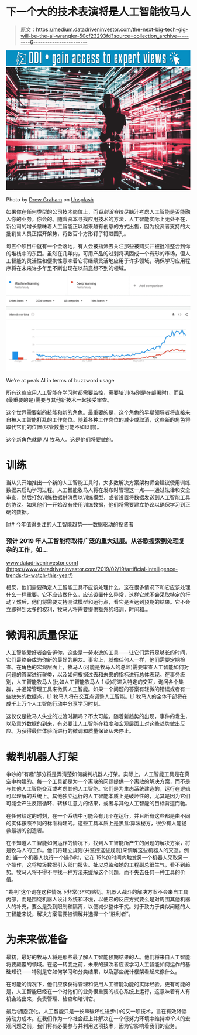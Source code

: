 # 下一个大的技术表演将是人工智能牧马人

> 原文：<https://medium.datadriveninvestor.com/the-next-big-tech-gig-will-be-the-ai-wrangler-50cf23293fd?source=collection_archive---------6----------------------->

[![](img/6d4a6f27766349bdbb7999e9fa33fb75.png)](http://www.track.datadriveninvestor.com/1B9E)![](img/6e4518f65e2d0126555c10b3a79ecfe4.png)

Photo by [Drew Graham](https://unsplash.com/photos/s4dfrh7hdDU?utm_source=unsplash&utm_medium=referral&utm_content=creditCopyText) on [Unsplash](https://unsplash.com/search/photos/artificial-intelligence?utm_source=unsplash&utm_medium=referral&utm_content=creditCopyText)

如果你在任何类型的公司技术岗位上，而*目前没有*绞尽脑汁考虑人工智能是否能融入你的业务，你会的。随着资本寻找应用技术的方法，人工智能实际上无处不在，新公司的增长意味着人工智能正以越来越有创意的方式出售，因为投资者支持的大批销售人员正摆开架势，将数百个方形钉子钉进圆孔。

每五个项目中就有一个会落地，有人会被指派去关注那些被购买并被批准整合到你的堆栈中的东西。虽然在几年内，可用产品的过剩将巩固成一个有形的市场，但人工智能的灵活性和便携性意味着它将继续灵活地应用于许多领域，确保学习应用程序将在未来许多年里不断出现在以前意想不到的领域。

![](img/5dee61a90b8d629f20d28f68f6c7f150.png)

We’re at peak AI in terms of buzzword usage

所有这些应用人工智能在学习时都需要监控，需要培训(特别是在部署时)，而且(最重要的是)需要与其他新技术一起接受审查。

这个世界需要新的技能和新的角色。最重要的是，这个角色的早期领导者将直接来自被人工智能打乱的工作岗位。随着各种工作岗位的减少或取消，这些新的角色将取代它们的位置(尽管数量可能不如以前)。

这个新角色就是 AI 牧马人。这是他们将要做的。

# **训练**

当从头开始推出一个新的人工智能工具时，大多数解决方案架构师会建议使用训练数据来启动学习过程。人工智能牧马人将在发布时管理这一点——通过法律和安全审查，然后打包训练数据供消费以训练模型，或者设置将数据发送到人工智能工具的协议。如果他们一开始没有使用训练数据，他们将需要建立协议以确保学习到正确的数据。

[](https://www.datadriveninvestor.com/2019/02/19/artificial-intelligence-trends-to-watch-this-year/) [## 今年值得关注的人工智能趋势——数据驱动的投资者

### 预计 2019 年人工智能将取得广泛的重大进展。从谷歌搜索到处理复杂的工作，如…

www.datadriveninvestor.com](https://www.datadriveninvestor.com/2019/02/19/artificial-intelligence-trends-to-watch-this-year/) 

相反，他们需要确定人工智能工具不应该处理什么，这在很多情况下和它应该处理什么一样重要。它不应该做什么，应该设置什么异常，这样它就不会采取特定的行动？然后，他们将需要支持测试模型和运行点，看它是否达到预期的结果。它不会立即得到太多的权利，牧马人将需要提供额外的培训，时间和…

# **微调和质量保证**

人工智能爱好者会告诉你，这些是一劳永逸的工具——让它们运行足够长的时间，它们最终会成为你新的最好的朋友。事实上，就像任何人一样，他们需要定期检查。在角色的宏观层面上，牧马人(可能是牧马人的总监)需要审查人工智能如何对问题的答案进行聚类，以及如何根据过去和未来的指标进行总体表现。在事务级别，人工智能牧马人(比如人工智能牧马人 1 级)将进入特定的交互，询问各个集群，并通常管理工具来微调人工智能。如果一个问题的答案有轻微的错误或者有一些缺失的数据点，L1 牧马人将在交互点调整人工智能。L1 牧马人的全体干部将在成千上万个人工智能行动中分享学习时刻。

这仅仅是牧马人失业的过渡时期吗？不太可能。随着新趋势的出现，事件的发生，以及意外数据的到来，有必要让人工智能在粒度和宏观层面上对这些趋势做出反应。为获得最佳体验而进行的微调和质量保证从未停止。

# **裁判机器人打架**

争吵的“有趣”部分将是弄清楚如何裁判机器人打架。实际上，人工智能工具是在真空中构建的。每一个工具都是为一个离散的问题提供一个离散的解决方案，而不是与其他人工智能交互或考虑其他人工智能。它们是为生态系统建造的，运行在逻辑可以理解的系统上。其他独立运行的人工智能本质上是破坏性的，尤其是因为它们可能会产生反馈循环、转移注意力的结果，或者与其他人工智能的目标背道而驰。

在任何给定的时刻，在一个系统中可能会有几个在运行，并且所有这些都是由不同的实体按照不同的标准构建的。这些工具本质上是黑盒:算法秘方，很少有人能拯救最初的创造者。

在不知道人工智能如何运作的情况下，找到人工智能所产生的问题的解决方案，将是牧马人的工作。他们将建立规则(并监控这些规则)来调解这些机器人的交互。例如:当一个机器人执行一个操作时，它在 15%的时间内触发另一个机器人采取另一个操作，这将垃圾数据引入部门报告。扯皮总监和她的工程副总很生气，看不到趋势。牧马人将不得不寻找一种方法来缓解这个问题，而不失去任何一种工具的价值。

“裁判”这个词在这种情况下非常(非常)贴切。机器人战斗的解决方案不会来自工具内部，而是围绕机器人设计系统和环境，以便它的反应方式要么是对周围其他机器人的补充，要么是受到限制和隔离，以便减少整体干扰。对于致力于类似问题的人工智能来说，解决方案需要被调解并选择一个“胜利者”。

# **为未来做准备**

最初，最好的牧马人将是那些最了解人工智能预期结果的人。他们将来自人工智能将要颠覆的领域。在这一转变之前，未来的鼓吹者应该学习人工智能如何运作的基础知识——特别是它如何学习和分类结果，以及那些统计框架看起来像什么。

在可能的情况下，他们应该获得管理和使用人工智能功能的实际经验。更有可能的是，人工智能已经在一个对他们的业务很重要的核心系统上运行，这意味着有人有机会站出来，负责管理、检查和培训它。

最后:拥抱变化。人工智能只是一长串破坏性进步中的又一项技术，旨在有效降低劳动力成本。在我们作为一个社会赶上并解决在一个低努力环境中维持*每个人*的宏观问题之前，我们将有必要参与并利用这项技术，因为它影响着我们的业务。